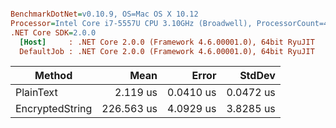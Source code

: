``` ini

BenchmarkDotNet=v0.10.9, OS=Mac OS X 10.12
Processor=Intel Core i7-5557U CPU 3.10GHz (Broadwell), ProcessorCount=4
.NET Core SDK=2.0.0
  [Host]     : .NET Core 2.0.0 (Framework 4.6.00001.0), 64bit RyuJIT
  DefaultJob : .NET Core 2.0.0 (Framework 4.6.00001.0), 64bit RyuJIT


```
 |          Method |       Mean |     Error |    StdDev |
 |---------------- |-----------:|----------:|----------:|
 |       PlainText |   2.119 us | 0.0410 us | 0.0472 us |
 | EncryptedString | 226.563 us | 4.0929 us | 3.8285 us |
